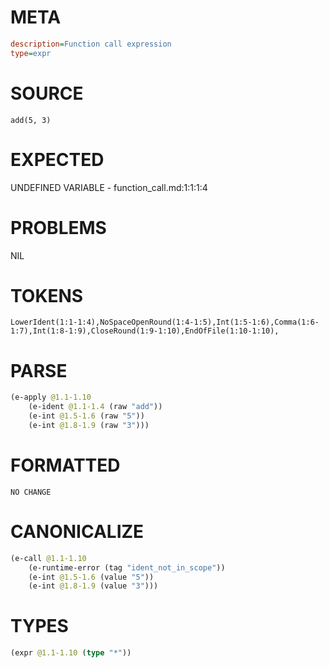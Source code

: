 # META
~~~ini
description=Function call expression
type=expr
~~~
# SOURCE
~~~roc
add(5, 3)
~~~
# EXPECTED
UNDEFINED VARIABLE - function_call.md:1:1:1:4
# PROBLEMS
NIL
# TOKENS
~~~zig
LowerIdent(1:1-1:4),NoSpaceOpenRound(1:4-1:5),Int(1:5-1:6),Comma(1:6-1:7),Int(1:8-1:9),CloseRound(1:9-1:10),EndOfFile(1:10-1:10),
~~~
# PARSE
~~~clojure
(e-apply @1.1-1.10
	(e-ident @1.1-1.4 (raw "add"))
	(e-int @1.5-1.6 (raw "5"))
	(e-int @1.8-1.9 (raw "3")))
~~~
# FORMATTED
~~~roc
NO CHANGE
~~~
# CANONICALIZE
~~~clojure
(e-call @1.1-1.10
	(e-runtime-error (tag "ident_not_in_scope"))
	(e-int @1.5-1.6 (value "5"))
	(e-int @1.8-1.9 (value "3")))
~~~
# TYPES
~~~clojure
(expr @1.1-1.10 (type "*"))
~~~
